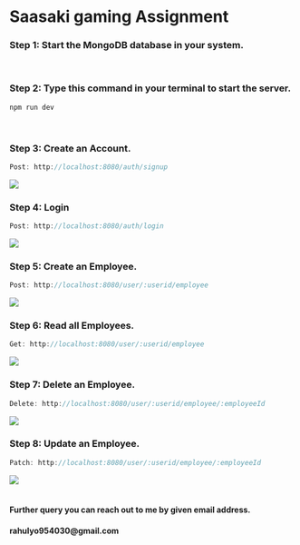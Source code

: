 # Saasaki gaming Assignment

<h3>Step 1: Start the MongoDB database in your system.</h3>
<br/>
<h3>Step 2: Type this command in your terminal to start the server.</h3>

```Javascript
npm run dev
```
<br/>

<h3>Step 3: Create an Account.</h3>

```Javascript
Post: http://localhost:8080/auth/signup
```
<img src="https://i.ibb.co/8Nh5cpN/Signup.png">
<br/>

<h3>Step 4: Login</h3>

```Javascript
Post: http://localhost:8080/auth/login
```
<img src="https://i.ibb.co/LhMPPnZ/login.png">
<br/>

<h3>Step 5: Create an Employee.</h3>

```Javascript
Post: http://localhost:8080/user/:userid/employee
```
<img src="https://i.ibb.co/K5h8FC8/post-req.png">
<br/>

<h3>Step 6: Read all Employees.</h3>

```Javascript
Get: http://localhost:8080/user/:userid/employee
```
<img src="https://i.ibb.co/Lv8X6BQ/get-req.png">
<br/>

<h3>Step 7: Delete an Employee.</h3>

```Javascript
Delete: http://localhost:8080/user/:userid/employee/:employeeId
```
<img src="https://i.ibb.co/9t9hyyv/delete-req.png">
<br/>

<h3>Step 8: Update an Employee.</h3>

```Javascript
Patch: http://localhost:8080/user/:userid/employee/:employeeId
```
<img src="https://i.ibb.co/CHhnLWp/update-req.png">
<br/>
<br/>

<h4>Further query you can reach out to me by given email address.</h4>
<h4>rahulyo954030@gmail.com</h4>


 
